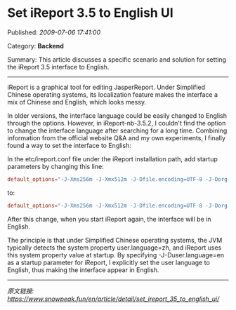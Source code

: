 # Set iReport 3.5 to English UI

Published: *2009-07-06 17:41:00*

Category: __Backend__

Summary: This article discusses a specific scenario and solution for setting the iReport 3.5 interface to English.

---------

iReport is a graphical tool for editing JasperReport. Under Simplified Chinese operating systems, its localization feature makes the interface a mix of Chinese and English, which looks messy.

In older versions, the interface language could be easily changed to English through the options. However, in iReport-nb-3.5.2, I couldn't find the option to change the interface language after searching for a long time. Combining information from the official website Q&A and my own experiments, I finally found a way to set the interface to English:

In the etc/ireport.conf file under the iReport installation path, add startup parameters by changing this line:

```conf
default_options="-J-Xms256m -J-Xmx512m -J-Dfile.encoding=UTF-8 -J-Dorg.netbeans.ProxyClassLoader.level=1000"
```

to:

```conf
default_options="-J-Xms256m -J-Xmx512m -J-Dfile.encoding=UTF-8 -J-Dorg.netbeans.ProxyClassLoader.level=1000 -J-Duser.language=en"
```

After this change, when you start iReport again, the interface will be in English.

The principle is that under Simplified Chinese operating systems, the JVM typically detects the system property user.language=zh, and iReport uses this system property value at startup. By specifying -J-Duser.language=en as a startup parameter for iReport, I explicitly set the user language to English, thus making the interface appear in English.

---
*原文链接: https://www.snowpeak.fun/en/article/detail/set_ireport_35_to_english_ui/*